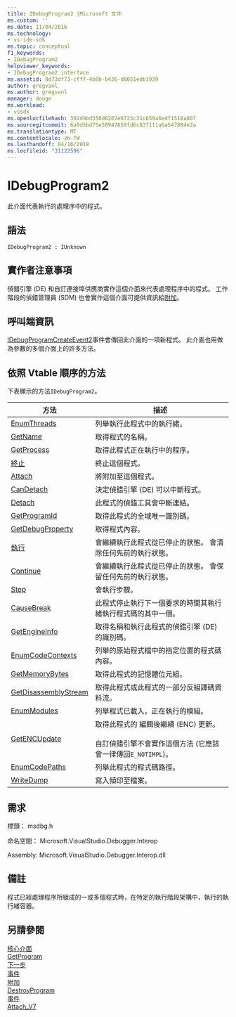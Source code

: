 ```yaml
---
title: IDebugProgram2 |Microsoft 文件
ms.custom: ''
ms.date: 11/04/2016
ms.technology:
- vs-ide-sdk
ms.topic: conceptual
f1_keywords:
- IDebugProgram2
helpviewer_keywords:
- IDebugProgram2 interface
ms.assetid: 8d73df73-cfff-4b8b-b426-d6051edb1939
author: gregvanl
ms.author: gregvanl
manager: douge
ms.workload:
- vssdk
ms.openlocfilehash: 392d9bd350d6207e6725c31c659a6edf1518a807
ms.sourcegitcommit: 6a9d5bd75e50947659fd6c837111a6a547884e2a
ms.translationtype: MT
ms.contentlocale: zh-TW
ms.lasthandoff: 04/16/2018
ms.locfileid: "31122596"
---
```

# <a name="idebugprogram2"></a>IDebugProgram2
此介面代表執行的處理序中的程式。  
  
## <a name="syntax"></a>語法  
  
```  
IDebugProgram2 : IUnknown  
```  
  
## <a name="notes-for-implementers"></a>實作者注意事項  
 偵錯引擎 (DE) 和自訂連接埠供應商實作這個介面來代表處理程序中的程式。 工作階段的偵錯管理員 (SDM) 也會實作這個介面可提供資訊給[附加](../../../extensibility/debugger/reference/idebugprogram2-attach.md)。  
  
## <a name="notes-for-callers"></a>呼叫端資訊  
 [IDebugProgramCreateEvent2](../../../extensibility/debugger/reference/idebugprogramcreateevent2.md)事件會傳回此介面的一項新程式。 此介面也用做為參數的多個介面上的許多方法。  
  
## <a name="methods-in-vtable-order"></a>依照 Vtable 順序的方法  
 下表顯示的方法`IDebugProgram2`。  
  
|方法|描述|  
|------------|-----------------|  
|[EnumThreads](../../../extensibility/debugger/reference/idebugprogram2-enumthreads.md)|列舉執行此程式中的執行緒。|  
|[GetName](../../../extensibility/debugger/reference/idebugprogram2-getname.md)|取得程式的名稱。|  
|[GetProcess](../../../extensibility/debugger/reference/idebugprogram2-getprocess.md)|取得此程式正在執行中的程序。|  
|[終止](../../../extensibility/debugger/reference/idebugprogram2-terminate.md)|終止這個程式。|  
|[Attach](../../../extensibility/debugger/reference/idebugprogram2-attach.md)|將附加至這個程式。|  
|[CanDetach](../../../extensibility/debugger/reference/idebugprogram2-candetach.md)|決定偵錯引擎 (DE) 可以中斷程式。|  
|[Detach](../../../extensibility/debugger/reference/idebugprogram2-detach.md)|此程式的偵錯工具會中斷連結。|  
|[GetProgramId](../../../extensibility/debugger/reference/idebugprogram2-getprogramid.md)|取得此程式的全域唯一識別碼。|  
|[GetDebugProperty](../../../extensibility/debugger/reference/idebugprogram2-getdebugproperty.md)|取得程式內容。|  
|[執行](../../../extensibility/debugger/reference/idebugprogram2-execute.md)|會繼續執行此程式從已停止的狀態。 會清除任何先前的執行狀態。|  
|[Continue](../../../extensibility/debugger/reference/idebugprogram2-continue.md)|會繼續執行此程式從已停止的狀態。 會保留任何先前的執行狀態。|  
|[Step](../../../extensibility/debugger/reference/idebugprogram2-step.md)|會執行步驟。|  
|[CauseBreak](../../../extensibility/debugger/reference/idebugprogram2-causebreak.md)|此程式停止執行下一個要求的時間其執行緒執行程式碼的其中一個。|  
|[GetEngineInfo](../../../extensibility/debugger/reference/idebugprogram2-getengineinfo.md)|取得名稱和執行此程式的偵錯引擎 (DE) 的識別碼。|  
|[EnumCodeContexts](../../../extensibility/debugger/reference/idebugprogram2-enumcodecontexts.md)|列舉的原始程式檔中的指定位置的程式碼內容。|  
|[GetMemoryBytes](../../../extensibility/debugger/reference/idebugprogram2-getmemorybytes.md)|取得此程式的記憶體位元組。|  
|[GetDisassemblyStream](../../../extensibility/debugger/reference/idebugprogram2-getdisassemblystream.md)|取得此程式或此程式的一部分反組譯碼資料流。|  
|[EnumModules](../../../extensibility/debugger/reference/idebugprogram2-enummodules.md)|列舉程式已載入，正在執行的模組。|  
|[GetENCUpdate](../../../extensibility/debugger/reference/idebugprogram2-getencupdate.md)|取得此程式的 編輯後繼續 (ENC) 更新。<br /><br /> 自訂偵錯引擎不會實作這個方法 (它應該會一律傳回`E_NOTIMPL`)。|  
|[EnumCodePaths](../../../extensibility/debugger/reference/idebugprogram2-enumcodepaths.md)|列舉此程式的程式碼路徑。|  
|[WriteDump](../../../extensibility/debugger/reference/idebugprogram2-writedump.md)|寫入傾印至檔案。|  
  
## <a name="requirements"></a>需求  
 標頭： msdbg.h  
  
 命名空間： Microsoft.VisualStudio.Debugger.Interop  
  
 Assembly: Microsoft.VisualStudio.Debugger.Interop.dll  
  
## <a name="remarks"></a>備註  
 程式已經處理程序所組成的一或多個程式時，在特定的執行階段架構中，執行的執行緒容器。  
  
## <a name="see-also"></a>另請參閱  
 [核心介面](../../../extensibility/debugger/reference/core-interfaces.md)   
 [GetProgram](../../../extensibility/debugger/reference/idebugthread2-getprogram.md)   
 [下一步](../../../extensibility/debugger/reference/ienumdebugprograms2-next.md)   
 [事件](../../../extensibility/debugger/reference/idebugportevents2-event.md)   
 [附加](../../../extensibility/debugger/reference/idebugengine2-attach.md)   
 [DestroyProgram](../../../extensibility/debugger/reference/idebugengine2-destroyprogram.md)   
 [事件](../../../extensibility/debugger/reference/idebugeventcallback2-event.md)   
 [Attach_V7](../../../extensibility/debugger/reference/idebugprogramnode2-attach-v7.md)